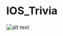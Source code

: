 # IOS_Trivia

![alt text](https://user-images.githubusercontent.com/55335664/161664714-a791d138-7a7d-4659-8017-525d4d1fad64.png)
